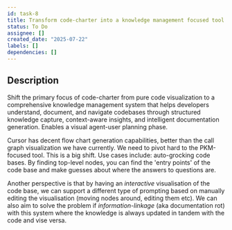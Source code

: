 ```yaml
---
id: task-8
title: Transform code-charter into a knowledge management focused tool
status: To Do
assignee: []
created_date: "2025-07-22"
labels: []
dependencies: []
---
```


## Description

Shift the primary focus of code-charter from pure code visualization to a comprehensive knowledge management system that helps developers understand, document, and navigate codebases through structured knowledge capture, context-aware insights, and intelligent documentation generation. Enables a visual agent-user planning phase.

Cursor has decent flow chart generation capabilities, better than the call graph visualization we have currently. We need to pivot hard to the PKM-focused tool. This is a big shift.
Use cases include: auto-grocking code bases. By finding top-level nodes, you can find the 'entry points' of the code base and make guesses about where the answers to questions are.

Another perspective is that by having an *interactive* visualisation of the code base, we can support a different type of prompting based on manually editing the visualisation (moving nodes around, editing them etc).
We can also aim to solve the problem if *information-linkage* (aka documentation rot) with this system where the knowledge is always updated in tandem with the code and vise versa.
